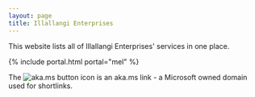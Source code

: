 ```yaml
---
layout: page
title: Illallangi Enterprises
---
```

This website lists all of Illallangi Enterprises' services in one place.

{% include portal.html portal="mel" %}

The ![aka.ms button](.\images\akamsicon.png) icon is an aka.ms link - a Microsoft owned domain used for shortlinks.
